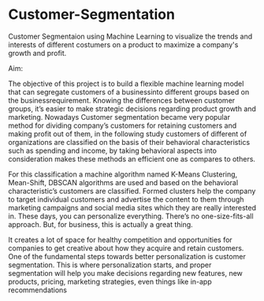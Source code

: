 # Customer-Segmentation
Customer Segmentaion using Machine Learning to visualize the trends and interests of different costumers on a product to maximize a company's growth and profit.

Aim:

The objective of this project is to build a flexible machine learning model that can segregate customers of a businessinto different groups based on the businessrequirement. Knowing the differences between customer groups, it’s easier to make strategic decisions regarding product growth and marketing. Nowadays Customer segmentation became very popular method for dividing company’s customers for retaining customers and making profit out of them, in the following study customers of different of organizations are classified on the basis of their behavioral characteristics such as spending and income, by taking behavioral aspects into consideration makes these methods an efficient one as compares to others.

For this classification a machine algorithm named K-Means Clustering, Mean-Shift, DBSCAN algorithms are used and based on the behavioral characteristic’s customers are classified. Formed clusters help the company to target individual customers and advertise the content to them through marketing campaigns and social media sites which they are really interested in. These days, you can personalize everything. There’s no one-size-fits-all approach. But, for business, this is actually a great thing.

It creates a lot of space for healthy competition and opportunities for companies to get creative about how they acquire and retain customers. One of the fundamental steps towards better personalization is customer segmentation. This is where personalization starts, and proper segmentation will help you make decisions regarding new features, new products, pricing, marketing strategies, even things like in-app recommendations
